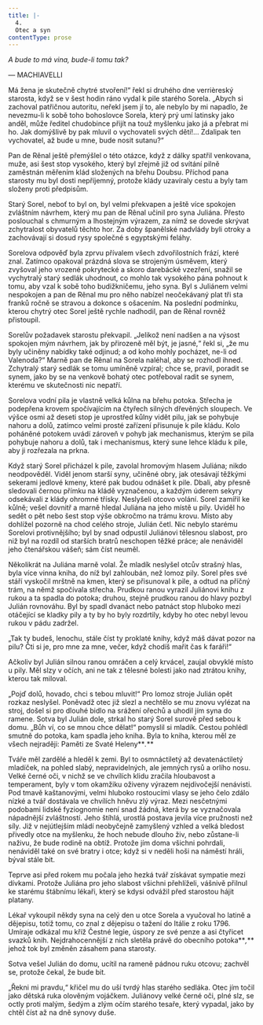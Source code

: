 ```yaml
---
title: |-
  4.
  Otec a syn
contentType: prose
---
```


_A bude to má vina, bude-li tomu tak?_

— MACHIAVELLI

Má žena je skutečně chytré stvoření!“ řekl si druhého dne verrièreský starosta, když se v šest hodin ráno vydal k pile starého Sorela. „Abych si zachoval patřičnou autoritu, neřekl jsem jí to, ale nebylo by mi napadlo, že nevezmu-li k sobě toho bohoslovce Sorela, který prý umí latinsky jako anděl, může ředitel chudobince přijít na touž myšlenku jako já a přebrat mi ho. Jak domýšlivě by pak mluvil o vychovateli svých dětí!… Zdalipak ten vychovatel, až bude u mne, bude nosit sutanu?“

Pan de Rênal ještě přemýšlel o této otázce, když z dálky spatřil venkovana, muže, asi šest stop vysokého, který byl zřejmě již od svítání pilně zaměstnán měřením klád složených na břehu Doubsu. Příchod pana starosty mu byl dosti nepříjemný, protože klády uzavíraly cestu a byly tam složeny proti předpisům.

Starý Sorel, neboť to byl on, byl velmi překvapen a ještě více spokojen zvláštním návrhem, který mu pan de Rênal učinil pro syna Juliána. Přesto poslouchal s chmurným a lhostejným výrazem, za nímž se dovede skrývat zchytralost obyvatelů těchto hor. Za doby španělské nadvlády byli otroky a zachovávají si dosud rysy společné s egyptskými feláhy.

Sorelova odpověď byla zprvu přívalem všech zdvořilostních frází, které znal. Zatímco opakoval prázdná slova se strojeným úsměvem, který zvyšoval jeho vrozené pokrytecké a skoro darebácké vzezření, snažil se vychytralý starý sedlák uhodnout, co mohlo tak vysokého pána pohnout k tomu, aby vzal k sobě toho budižkničemu, jeho syna. Byl s Juliánem velmi nespokojen a pan de Rênal mu pro něho nabízel neočekávaný plat tři sta franků ročně se stravou a dokonce s ošacením. Na poslední podmínku, kterou chytrý otec Sorel ještě rychle nadhodil, pan de Rênal rovněž přistoupil.

Sorelův požadavek starostu překvapil. „Jelikož není nadšen a na výsost spokojen mým návrhem, jak by přirozeně měl být, je jasné,“ řekl si, „že mu byly učiněny nabídky také odjinud; a od koho mohly pocházet, ne-li od Valenoda?“ Marně pan de Rênal na Sorela naléhal, aby se rozhodl ihned. Zchytralý starý sedlák se tomu umíněně vzpíral; chce se, pravil, poradit se synem, jako by se na venkově bohatý otec potřeboval radit se synem, kterému ve skutečnosti nic nepatří.

Sorelova vodní pila je vlastně velká kůlna na břehu potoka. Střecha je podepřena krovem spočívajícím na čtyřech silných dřevěných sloupech. Ve výšce osmi až deseti stop je uprostřed kůlny vidět pilu, jak se pohybuje nahoru a dolů, zatímco velmi prosté zařízení přisunuje k pile kládu. Kolo poháněné potokem uvádí zároveň v pohyb jak mechanismus, kterým se pila pohybuje nahoru a dolů, tak i mechanismus, který sune lehce kládu k pile, aby ji rozřezala na prkna.

Když starý Sorel přicházel k pile, zavolal hromovým hlasem Juliána; nikdo neodpověděl. Viděl jenom starší syny, učiněné obry, jak otesávají těžkými sekerami jedlové kmeny, které pak budou odnášet k pile. Dbali, aby přesně sledovali černou přímku na kládě vyznačenou, a každým úderem sekyry odsekávali z klády ohromné třísky. Neslyšeli otcovo volání. Sorel zamířil ke kůlně; vešel dovnitř a marně hledal Juliána na jeho místě u pily. Uviděl ho sedět o pět nebo šest stop výše obkročmo na trámu krovu. Místo aby dohlížel pozorně na chod celého stroje, Julián četl. Nic nebylo starému Sorelovi protivnějšího; byl by snad odpustil Juliánovi tělesnou slabost, pro niž byl na rozdíl od starších bratrů neschopen těžké práce; ale nenáviděl jeho čtenářskou vášeň; sám číst neuměl.

Několikrát na Juliána marně volal. Že mladík neslyšel otcův strašný hlas, byla více vinna kniha, do níž byl zahloubán, než lomoz pily. Sorel přes své stáří vyskočil mrštně na kmen, který se přisunoval k pile, a odtud na příčný trám, na němž spočívala střecha. Prudkou ranou vyrazil Juliánovi knihu z rukou a ta spadla do potoka; druhou, stejně prudkou ranou do hlavy pozbyl Julián rovnováhu. Byl by spadl dvanáct nebo patnáct stop hluboko mezi otáčející se kladky pily a ty by ho byly rozdrtily, kdyby ho otec nebyl levou rukou v pádu zadržel.

„Tak ty budeš, lenochu, stále číst ty proklaté knihy, když máš dávat pozor na pilu? Čti si je, pro mne za mne, večer, když chodíš mařit čas k faráři!“

Ačkoliv byl Julián silnou ranou omráčen a celý krvácel, zaujal obvyklé místo u pily. Měl slzy v očích, ani ne tak z tělesné bolesti jako nad ztrátou knihy, kterou tak miloval.

„Pojď dolů, hovado, chci s tebou mluvit!“ Pro lomoz stroje Julián opět rozkaz neslyšel. Poněvadž otec již slezl a nechtělo se mu znovu vylézat na stroj, došel si pro dlouhé bidlo na srážení ořechů a uhodil jím syna do ramene. Sotva byl Julián dole, strkal ho starý Sorel surově před sebou k domu. „Bůh ví, co se mnou chce dělat!“ pomyslil si mladík. Cestou pohlédl smutně do potoka, kam spadla jeho kniha. Byla to kniha, kterou měl ze všech nejraději: Paměti ze Svaté Heleny**_._**

Tváře měl zardělé a hleděl k zemi. Byl to osmnáctiletý až devatenáctiletý mladíček, na pohled slabý, nepravidelných, ale jemných rysů a orlího nosu. Velké černé oči, v nichž se ve chvílích klidu zračila hloubavost a temperament, byly v tom okamžiku oživeny výrazem nejdivočejší nenávisti. Pod tmavě kaštanovými, velmi hluboko rostoucími vlasy se jeho čelo zdálo nízké a tvář dostávala ve chvílích hněvu zlý výraz. Mezi nesčetnými podobami lidské fyziognomie není snad žádná, která by se vyznačovala nápadnější zvláštností. Jeho štíhlá, urostlá postava jevila více pružnosti než síly. Již v nejútlejším mládí neobyčejně zamyšlený vzhled a velká bledost přivedly otce na myšlenku, že hoch nebude dlouho živ, nebo zůstane-li naživu, že bude rodině na obtíž. Protože jím doma všichni pohrdali, nenáviděl také on své bratry i otce; když si v neděli hoši na náměstí hráli, býval stále bit.

Teprve asi před rokem mu počala jeho hezká tvář získávat sympatie mezi dívkami. Protože Juliána pro jeho slabost všichni přehlíželi, vášnivě přilnul ke starému štábnímu lékaři, který se kdysi odvážil před starostou hájit platany.

Lékař vykoupil někdy syna na celý den u otce Sorela a vyučoval ho latině a dějepisu, totiž tomu, co znal z dějepisu o tažení do Itálie z roku 1796. Umíraje odkázal mu kříž Čestné legie, úspory ze své penze a asi čtyřicet svazků knih. Nejdrahocennější z nich sletěla právě do obecního potoka**_,_** jehož tok byl změněn zásahem pana starosty.

Sotva vešel Julián do domu, ucítil na rameně pádnou ruku otcovu; zachvěl se, protože čekal, že bude bit.

„Řekni mi pravdu,“ křičel mu do uší tvrdý hlas starého sedláka. Otec jím točil jako dětská ruka olověným vojáčkem. Juliánovy velké černé oči, plné slz, se octly proti malým, šedým a zlým očím starého tesaře, který vypadal, jako by chtěl číst až na dně synovy duše.
